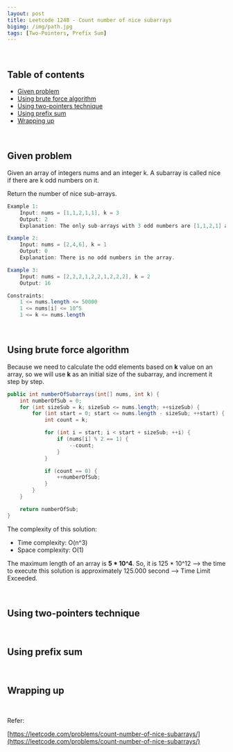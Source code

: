 ```yaml
---
layout: post
title: Leetcode 1248 - Count number of nice subarrays
bigimg: /img/path.jpg
tags: [Two-Pointers, Prefix Sum]
---
```




<br>

## Table of contents
- [Given problem](#given-problem)
- [Using brute force algorithm](#using-brute-force-algorithm)
- [Using two-pointers technique](#using-two-pointers-technique)
- [Using prefix sum](#using-prefix-sum)
- [Wrapping up](#wrapping-up)


<br>

## Given problem

Given an array of integers nums and an integer k. A subarray is called nice if there are k odd numbers on it.

Return the number of nice sub-arrays.

```java
Example 1:
    Input: nums = [1,1,2,1,1], k = 3
    Output: 2
    Explanation: The only sub-arrays with 3 odd numbers are [1,1,2,1] and [1,2,1,1].

Example 2:
    Input: nums = [2,4,6], k = 1
    Output: 0
    Explanation: There is no odd numbers in the array.

Example 3:
    Input: nums = [2,2,2,1,2,2,1,2,2,2], k = 2
    Output: 16

Constraints:
    1 <= nums.length <= 50000
    1 <= nums[i] <= 10^5
    1 <= k <= nums.length
```

<br>

## Using brute force algorithm

Because we need to calculate the odd elements based on **k** value on an array, so we will use **k** as an initial size of the subarray, and increment it step by step.

```java
public int numberOfSubarrays(int[] nums, int k) {
    int numberOfSub = 0;
    for (int sizeSub = k; sizeSub <= nums.length; ++sizeSub) {
        for (int start = 0; start <= nums.length - sizeSub; ++start) {
            int count = k;

            for (int i = start; i < start + sizeSub; ++i) {
                if (nums[i] % 2 == 1) {
                    --count;
                }
            }

            if (count == 0) {
                ++numberOfSub;
            }
        }
    }

    return numberOfSub;
}
```

The complexity of this solution:
- Time complexity: O(n^3)
- Space complexity: O(1)

The maximum length of an array is **5 * 10^4**. So, it is 125 * 10^12 --> the time to execute this solution is approximately 125.000 second --> Time Limit Exceeded.

<br>

## Using two-pointers technique






<br>

## Using prefix sum




<br>

## Wrapping up



<br>

Refer:

[https://leetcode.com/problems/count-number-of-nice-subarrays/](https://leetcode.com/problems/count-number-of-nice-subarrays/)